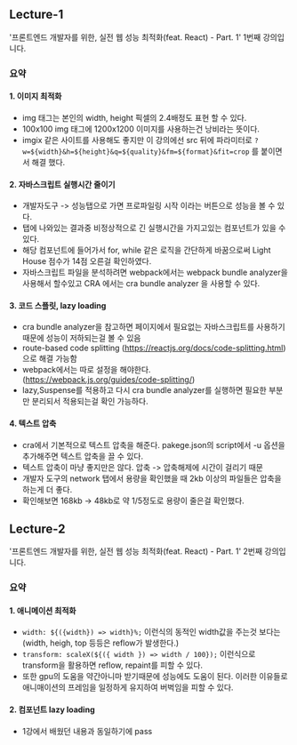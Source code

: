 ## Lecture-1

'프론트엔드 개발자를 위한, 실전 웹 성능 최적화(feat. React) - Part. 1' 1번째 강의입니다.

### 요약

#### 1. 이미지 최적화
- img 태그는 본인의 width, height 픽셀의 2.4배정도 표현 할 수 있다. 
- 100x100 img 태그에 1200x1200 이미지를 사용하는건 낭비라는 뜻이다.
- imgix 같은 사이트를 사용해도 좋지만 이 강의에선 src 뒤에 파라미터로 `?w=${width}&h=${height}&q=${quality}&fm=${format}&fit=crop` 를 붙이면서 해결 했다.

#### 2. 자바스크립트 실행시간 줄이기
- 개발자도구 -> 성능탭으로 가면 프로파일링 시작 이라는 버튼으로 성능을 볼 수 있다.
- 탭에 나와있는 결과중 비정상적으로 긴 실행시간을 가지고있는 컴포넌트가 있을 수 있다.
- 해당 컴포넌트에 들어가서 for, while 같은 로직을 간단하게 바꿈으로써 Light House 점수가 14점 오른걸 확인하였다.
- 자바스크립트 파일을 분석하려면 webpack에서는 webpack bundle analyzer을 사용해서 할수있고 CRA 에서는 cra bundle analyzer 을 사용할 수 있다.

#### 3. 코드 스플릿, lazy loading
- cra bundle analyzer을 참고하면 페이지에서 필요없는 자바스크립트를 사용하기 때문에 성능이 저하되는걸 볼 수 있음
- route-based code splitting (https://reactjs.org/docs/code-splitting.html)으로 해결 가능함
- webpack에서는 따로 설정을 해야한다. (https://webpack.js.org/guides/code-splitting/)
- lazy,Suspense를 적용하고 다시 cra bundle analyzer를 실행하면 필요한 부분만 분리되서 적용되는걸 확인 가능하다.
 
#### 4. 텍스트 압축
- cra에서 기본적으로 텍스트 압축을 해준다. pakege.json의 script에서 -u 옵션을 추가해주면 텍스트 압축을 끌 수 있다.
- 텍스트 압축이 마냥 좋지만은 않다. 압축 -> 압축해제에 시간이 걸리기 때문
- 개발자 도구의 network 탭에서 용량을 확인했을 때 2kb 이상의 파일들은 압축을 하는게 더 좋다.
- 확인해보면 168kb -> 48kb로 약 1/5정도로 용량이 줄은걸 확인했다.

## Lecture-2

'프론트엔드 개발자를 위한, 실전 웹 성능 최적화(feat. React) - Part. 1' 2번째 강의입니다.

### 요약

#### 1. 애니메이션 최적화
- ```width: ${({width}) => width}%;``` 이런식의 동적인 width값을 주는것 보다는 (width, heigh, top 등등은 reflow가 발생한다.)
- ```transform: scaleX(${({ width }) => width / 100});``` 이런식으로 transform을 활용하면 reflow, repaint를 피할 수 있다.
- 또한 gpu의 도움을 약간아니마 받기때문에 성능에도 도움이 된다. 이러한 이유들로 애니매이션의 프레임을 일정하게 유지하여 버벅임을 피할 수 있다.


#### 2. 컴포넌트 lazy loading
- 1강에서 배웠던 내용과 동일하기에 pass



